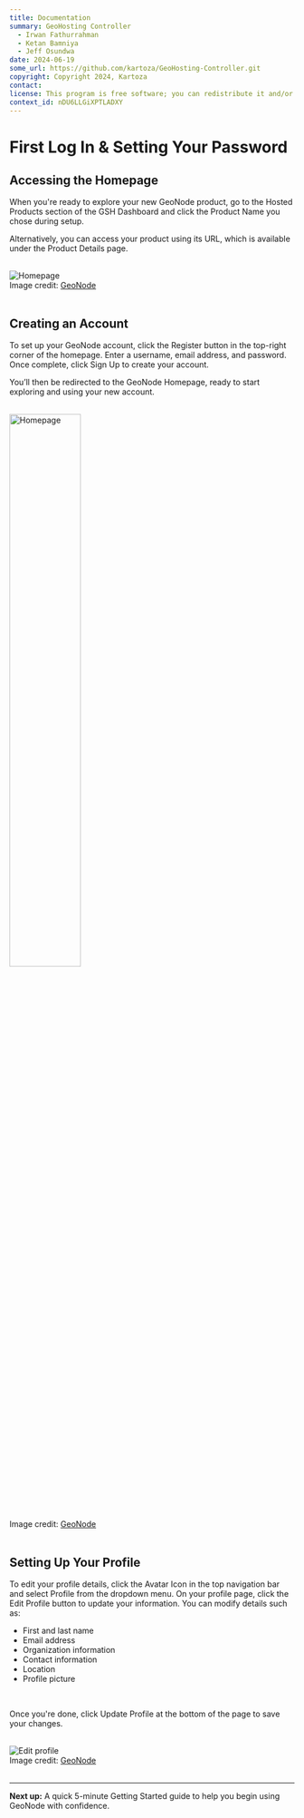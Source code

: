 ```yaml
---
title: Documentation
summary: GeoHosting Controller
  - Irwan Fathurrahman
  - Ketan Bamniya
  - Jeff Osundwa
date: 2024-06-19
some_url: https://github.com/kartoza/GeoHosting-Controller.git
copyright: Copyright 2024, Kartoza
contact:
license: This program is free software; you can redistribute it and/or modify it under the terms of the GNU Affero General Public License as published by the Free Software Foundation; either version 3 of the License, or (at your option) any later version.
context_id: nDU6LLGiXPTLADXY
---
```


# First Log In & Setting Your Password

## Accessing the Homepage

When you're ready to explore your new GeoNode product, go to the <span class="ui-page-label">Hosted Products</span> section of the GSH Dashboard and click the <span class="ui-generic-label">Product Name</span> you chose during setup.

Alternatively, you can access your product using its URL, which is available under the <span class="ui-page-label">Product Details</span> page.

<br>

<div class="image-with-caption">
  <img src="../../img/geonode-img-9.png" alt="Homepage">
  <div class="caption">
    Image credit: <a href="https://geonode.org/" target="_blank">GeoNode</a>
  </div>
</div>

<br>

## Creating an Account

To set up your GeoNode account, click the <span class="ui-generic-label">Register</span> button in the top-right corner of the homepage. Enter a username, email address, and password. Once complete, click <span class="ui-generic-label">Sign Up</span> to create your account.

You’ll then be redirected to the GeoNode <span class="ui-page-label">Homepage</span>, ready to start exploring and using your new account.

<br>

<div class="image-with-caption">
  <img src="../../img/geonode-img-10.png" alt="Homepage" style="width: 50%;">
  <div class="caption">
    Image credit: <a href="https://geonode.org/" target="_blank">GeoNode</a>
  </div>
</div>

<br>

## Setting Up Your Profile

To edit your profile details, click the <span class="ui-generic-label">Avatar Icon</span> in the top navigation bar and select <span class="ui-generic-label">Profile</span> from the dropdown menu. On your profile page, click the <span class="ui-generic-label">Edit Profile</span> button to update your information. You can modify details such as:

- First and last name
- Email address
- Organization information
- Contact information
- Location
- Profile picture

<br>

Once you're done, click <span class="ui-generic-label">Update Profile</span> at the bottom of the page to save your changes.

<br>

<div class="image-with-caption">
  <img src="../../img/geonode-img-11.png" alt="Edit profile">
  <div class="caption">
    Image credit: <a href="https://geonode.org/" target="_blank">GeoNode</a>
  </div>
</div>

<br>

---

**Next up:** A quick 5-minute Getting Started guide to help you begin using GeoNode with confidence.

<br>
